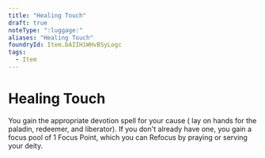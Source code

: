 ```yaml
---
title: "Healing Touch"
draft: true
noteType: ":luggage:"
aliases: "Healing Touch"
foundryId: Item.bAIIH1WHvBSyLogc
tags:
  - Item
---
```


# Healing Touch

You gain the appropriate devotion spell for your cause ( lay on hands for the paladin, redeemer, and liberator). If you don't already have one, you gain a focus pool of 1 Focus Point, which you can Refocus by praying or serving your deity.
